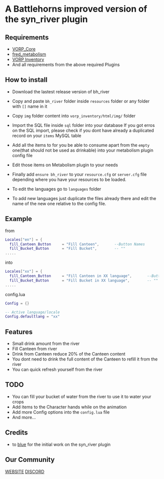 # A Battlehorns improved version of the syn_river plugin

## Requirements
- [VORP_Core](https://github.com/VORPCORE/vorp-core-lua)
- [fred_metabolism](https://github.com/SirFreddie/fred_metabolism_free)
- [VORP Inventory](https://github.com/VORPCORE/vorp_inventory-lua)
- And all requirements from the above required Plugins

## How to install
* Download the lastest release version of bh_river
* Copy and paste ```bh_river``` folder inside ```resources``` folder or any folder with ```[]``` name in it
* Copy ```img``` folder content into ```vorp_inventory/html/img/``` folder
* Import the SQL file inside ```sql``` folder into your database
If you got erros on the SQL import, please check if you dont have already a duplicated record on your ```items``` MySQL table
* Add all the items to for you be able to consume apart from the ```empty``` one(that should not be used as drinkable) into your metabolism plugin config file
* Edit those items on Metabolism plugin to your needs
* Finally add ```ensure bh_river``` to your ```resource.cfg``` or ```server.cfg``` file depending where you have your resources to be loaded.

* To edit the languages go to ```languages``` folder
* To add new languages just duplicate the files already there and edit the name of the new one relative to the config file.

## Example

from
```lua
Locales["en"] = {
  fill_Canteen_Button     = "Fill Canteen",       --Button Names
  fill_Bucket_Button      = "Fill Bucket",        -- ""
.....
```
into
```lua
Locales["xx"] = {
  fill_Canteen_Button     = "Fill Canteen in XX language",       --Button Names
  fill_Bucket_Button      = "Fill Bucket in XX language",        -- ""
.....
```
config.lua
```lua
Config = {}

-- Active language/locale
Config.defaultlang = "xx"
```

## Features
* Small drink amount from the river
* Fill Canteen from river
* Drink from Canteen reduce 20% of the Canteen content
* You dont need to drink the full content of the Canteen to refill it from the river
* You can quick refresh yourself from the river
## TODO
* You can fill your bucket of water from the river to use it to water your crops
* Add items to the Character hands while on the animation
* Add more Config options into the ```config.lua``` file
* And more...

## Credits
- to [blue](https://github.com/kamelzarandah) for the initial work on the syn_river plugin

## Our Community
[WEBSITE](https://www.battlehorns.net)
[DISCORD](https://discord.gg/59pmYGHEtD)

